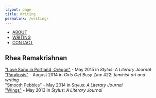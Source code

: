 ```yaml
---
layout: page
title: Writing
permalink: /writing/
---
```


<html>

<ul>
  <li><a class="active" href="http://rhearamakrishnan.com">ABOUT</a></li>
  <li><a href="http://rhearamakrishnan.com/writing">WRITING</a></li>
  <li><a href="http://rhearamakrishnan.com/contact">CONTACT</a></li>
</ul>

  <body>

<section>
  
<h1>Rhea Ramakrishnan</h1>

<p>


<a href="http://www.styluslit.org/issues/stylus2015.pdf">"Love Song in Portland, Oregon"</a> - May 2015 in <i>Stylus: A Literary Journal</i><br>
<a href="https://issuu.com/ggbzine/docs/ggb_22">"Paralipsis"</a> - August 2014 in <i>Girls Get Busy Zine #22: feminist art and writing</i><br>
<a href="http://www.styluslit.org/issues/stylus2014.pdf">"Smooth Pebbles"</a> - May 2014 in <i>Stylus: A Literary Journal</i><br>
<a href="http://www.styluslit.org/issues/stylus2013.pdf">"Wings"</a> - May 2013 in <i>Stylus: A Literary Journal</i>


</p>

</section>
    <body>
</html>
